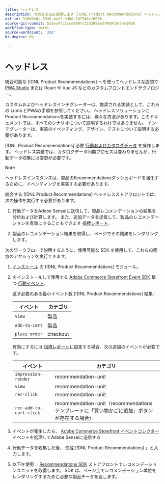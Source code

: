 ```yaml
---
title: ヘッドレス
description: の統合方法を説明します [!DNL Product Recommendations] ヘッドレスな店の前に
exl-id: 316d0b0c-5938-4e2f-9d0d-747746cf6056
source-git-commit: 521ea4fc2cce809fc12d3958e37089f3e34e1068
workflow-type: tm+mt
source-wordcount: '328'
ht-degree: 0%

---
```


# ヘッドレス

統合可能な [!DNL Product Recommendations] ～を使ってヘッドレスな店頭で [PWA Studio](https://developer.adobe.com/commerce/pwa-studio/) または React や Vue JS などのカスタムフロントエンドテクノロジー。

カスタムおよびヘッドレスインテグレーターは、推奨される実装として、これらの Luma とPWAの手順を参照してください。 ヘッドレスソリューションに Product Recommendationsを実装するには、様々な方法があります。このドキュメントでは、すべてのシナリオについて説明するわけではありません。 インテグレーターは、実装のイベンティング、デザイン、テストについて説明する必要があります。

[!DNL Product Recommendations] 必要 [行動およびカタログデータ](https://experienceleague.adobe.com/docs/commerce-merchant-services/product-recommendations/developer/development-overview.html) を操作します。 ヘッドレス実装では、カタログデータ同期プロセスは変わりませんが、行動データ収集には変更が必要です。

>[!NOTE]
>
>ヘッドレスインスタンスは、製品のRecommendationsダッシュボードを強化するために、イベンティングを実装する必要があります。

統合する [!DNL Product Recommendations] ヘッドレスストアフロントでは、次の操作を実行する必要があります。

1. 行動データをAdobe Senseiに送信して、製品レコメンデーションの結果を分析および計算します。 また、追加データを送信して、製品のレコメンデーションを有効にすることもできます [指標レポート](workspace.md).

1. 製品のレコメンデーション結果を取得し、ページでその結果をレンダリングします。

次のワークフローで説明するように、使用可能な SDK を使用して、これらの両方のアクションを実行できます。

1. [インストール](install-configure.md) の [!DNL Product Recommendations] モジュール。

1. をインストールして使用する [Adobe Commerce Storefront Event SDK](https://developer.adobe.com/commerce/services/shared-services/storefront-events/sdk/) 撃つ [行動イベント](https://experienceleague.adobe.com/docs/commerce-merchant-services/product-recommendations/developer/events.html).

   返す必要のある最小イベント数 [!DNL Product Recommendations] 結果：

   | イベント | カテゴリ |
   |--- | ---|
   | `view` | 製品 |
   | `add-to-cart` | 製品 |
   | `place-order` | checkout |

   有効にするには [指標レポート](workspace.md)に設定する場合、次の追加のイベントが必要です。

   | イベント | カテゴリ |
   |--- | ---|
   | `impression-render` | recommendation-unit |
   | `view` | recommendation-unit |
   | `rec-click` | recommendation-unit |
   | `rec-add-to-cart-click` | recommendation-unit（recommendations テンプレートに「買い物かごに追加」ボタンが存在する場合） |

1. イベントが発生したら、 [Adobe Commerce Storefront イベントコレクター](https://developer.adobe.com/commerce/services/shared-services/storefront-events/collector/) イベントを処理してAdobe Senseiに送信する

1. 行動データを収集した後、 [作成](create.md) [!DNL Product Recommendations] 」と入力します。

1. 以下を使用： [Recommendations SDK](https://developer.adobe.com/commerce/services/product-recommendations/) ストアフロントでレコメンデーションユニットを取得します。 SDK は、ページ上でレコメンデーション単位をレンダリングするために必要な製品データを返します。

